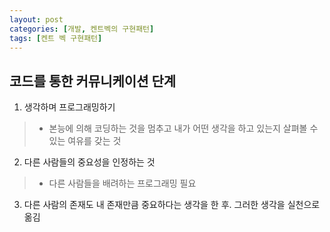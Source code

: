 ```yaml
---
layout: post
categories: [개발, 켄트벡의 구현패턴]
tags: [켄트 벡 구현패턴]
---
```

## 코드를 통한 커뮤니케이션 단계

1. 생각하며 프로그래밍하기
>  - 본능에 의해 코딩하는 것을 멈추고 내가 어떤 생각을 하고 있는지 살펴볼 수 있는 여유를 갖는 것
2. 다른 사람들의 중요성을 인정하는 것
>  - 다른 사람들을 배려하는 프로그래밍 필요
3. 다른 사람의 존재도 내 존재만큼 중요하다는 생각을 한 후. 그러한 생각을 실천으로 옮김
